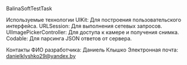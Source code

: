 BalinaSoftTestTask

Используемые технологии
UIKit: Для построения пользовательского интерфейса.
URLSession: Для выполнения сетевых запросов.
UIImagePickerController: Для доступа к камере и получения снимка.
Codable: Для парсинга JSON ответов от сервера.

Контакты
ФИО разработчика: Даниель Клышко
Электронная почта: danielklyshko29@yandex.by
